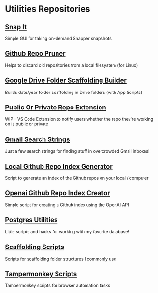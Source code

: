 # Utilities Repositories

## [Snap It](https://github.com/danielrosehill/Snap-It)
Simple GUI for taking on-demand Snapper snapshots

## [Github Repo Pruner](https://github.com/danielrosehill/Github-Repo-Pruner)
Helps to discard old repositories from a local filesystem (for Linux)

## [Google Drive Folder Scaffolding Builder](https://github.com/danielrosehill/Google-Drive-Folder-Scaffolding-Builder)
Builds date/year folder scaffolding in Drive folders (with App Scripts)

## [Public Or Private Repo Extension](https://github.com/danielrosehill/Public-Or-Private-Repo-Extension)
WIP - VS Code Extension to notify users whether the repo they're working on is public or private

## [Gmail Search Strings](https://github.com/danielrosehill/Gmail-Search-Strings)
Just a few search strings for finding stuff in overcrowded Gmail inboxes!

## [Local Github Repo Index Generator](https://github.com/danielrosehill/Local-Github-Repo-Index-Generator)
Script to generate an index of the Github repos on your local / computer

## [Openai Github Repo Index Creator](https://github.com/danielrosehill/OpenAI-Github-Repo-Index-Creator)
Simple script for creating a Github index using the OpenAI API

## [Postgres Utilities](https://github.com/danielrosehill/Postgres-Utilities)
Little scripts and hacks for working with my favorite database!

## [Scaffolding Scripts](https://github.com/danielrosehill/Scaffolding-Scripts)
Scripts for scaffolding folder structures I commonly use

## [Tampermonkey Scripts](https://github.com/danielrosehill/Tampermonkey-Scripts)
Tampermonkey scripts for browser automation tasks

